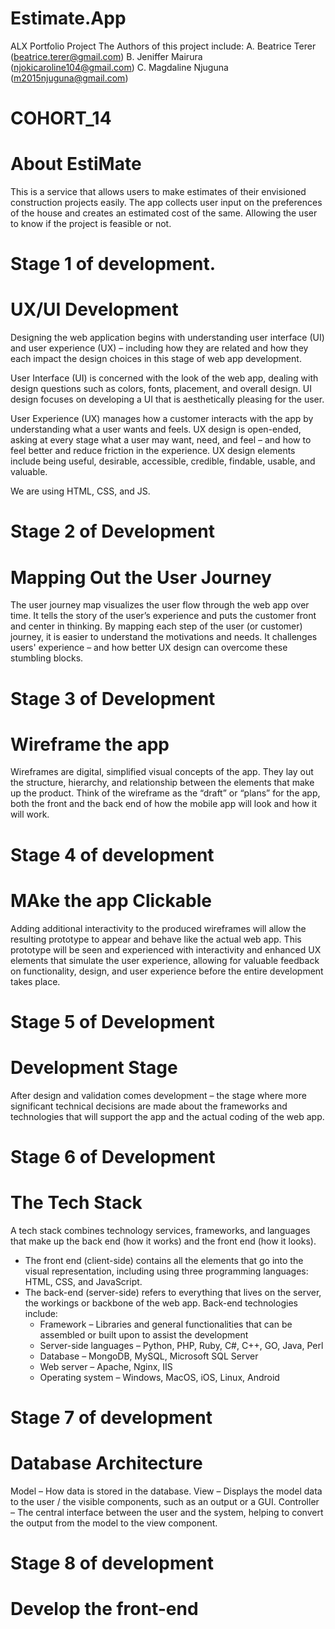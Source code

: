 # Estimate.App
 ALX Portfolio Project
 The Authors of this project include:
  A. Beatrice Terer    (beatrice.terer@gmail.com)
  B. Jeniffer Mairura  (njokicaroline104@gmail.com)
  C. Magdaline Njuguna (m2015njuguna@gmail.com)

# COHORT_14

# About EstiMate
This is a service that allows users to make estimates of their envisioned construction projects easily. The app collects user input on the preferences of the house and creates an estimated cost of the same. Allowing the user to know if the project is feasible or not.


# Stage 1 of development.
  # UX/UI Development
Designing the web application begins with understanding user interface (UI) and user experience (UX) – including how they are related and how they each impact the design choices in this stage of web app development.

User Interface (UI) is concerned with the look of the web app, dealing with design questions such as colors, fonts, placement, and overall design. UI design focuses on developing a UI that is aesthetically pleasing for the user.

User Experience (UX) manages how a customer interacts with the app by understanding what a user wants and feels. UX design is open-ended, asking at every stage what a user may want, need, and feel – and how to feel better and reduce friction in the experience. UX design elements include being useful, desirable, accessible, credible, findable, usable, and valuable.

We are using HTML, CSS, and JS.

# Stage 2 of Development
  # Mapping Out the User Journey
The user journey map visualizes the user flow through the web app over time. It tells the story of the user’s experience and puts the customer front and center in thinking. By mapping each step of the user (or customer) journey, it is easier to understand the motivations and needs. It challenges users' experience – and how better UX design can overcome these stumbling blocks.

# Stage 3 of Development
  # Wireframe the app
Wireframes are digital, simplified visual concepts of the app. They lay out the structure, hierarchy, and relationship between the elements that make up the product. Think of the wireframe as the “draft” or “plans” for the app, both the front and the back end of how the mobile app will look and how it will work.

# Stage 4 of development
  # MAke the app Clickable
Adding additional interactivity to the produced wireframes will allow the resulting prototype to appear and behave like the actual web app. This prototype will be seen and experienced with interactivity and enhanced UX elements that simulate the user experience, allowing for valuable feedback on functionality, design, and user experience before the entire development takes place.

# Stage 5 of Development
  # Development Stage
After design and validation comes development – the stage where more significant technical decisions are made about the frameworks and technologies that will support the app and the actual coding of the web app.

# Stage 6 of Development
  # The Tech Stack
A tech stack combines technology services, frameworks, and languages that make up the back end (how it works) and the front end (how it looks).

  - The front end (client-side) contains all the elements that go into the visual representation, including using three programming languages: HTML, CSS, and JavaScript.
   - The back-end (server-side) refers to everything that lives on the server, the workings or backbone of the web app. Back-end technologies include:
       - Framework – Libraries and general functionalities that can be assembled or built upon to assist the development
       - Server-side languages – Python, PHP, Ruby, C#, C++, GO, Java, Perl
       - Database – MongoDB, MySQL, Microsoft SQL Server
       - Web server – Apache, Nginx, IIS
       - Operating system – Windows, MacOS, iOS, Linux, Android  
# Stage 7 of development
  # Database Architecture
Model – How data is stored in the database.
View – Displays the model data to the user / the visible components, such as an output or a GUI.
Controller – The central interface between the user and the system, helping to convert the output from the model to the view component.

# Stage 8 of development
  # Develop the front-end
